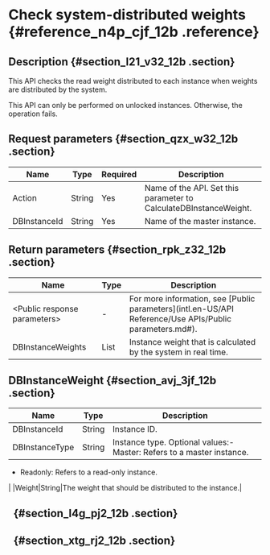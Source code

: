 # Check system-distributed weights {#reference_n4p_cjf_12b .reference}

## Description {#section_l21_v32_12b .section}

This API checks the read weight distributed to each instance when weights are distributed by the system.

This API can only be performed on unlocked instances. Otherwise, the operation fails.

## Request parameters {#section_qzx_w32_12b .section}

|Name|Type|Required|Description|
|----|----|--------|-----------|
|Action|String|Yes|Name of the API. Set this parameter to CalculateDBInstanceWeight.|
|DBInstanceId|String|Yes|Name of the master instance.|

## Return parameters {#section_rpk_z32_12b .section}

|Name|Type|Description|
|----|----|-----------|
|<Public response parameters\>|-|For more information, see [Public parameters](intl.en-US/API Reference/Use APIs/Public parameters.md#).|
|DBInstanceWeights|List|Instance weight that is calculated by the system in real time.|

## DBInstanceWeight {#section_avj_3jf_12b .section}

|Name|Type|Description|
|----|----|-----------|
|DBInstanceId|String|Instance ID.|
|DBInstanceType|String|Instance type. Optional values:-   Master: Refers to a master instance.
-   Readonly: Refers to a read-only instance.

|
|Weight|String|The weight that should be distributed to the instance.|

##   {#section_l4g_pj2_12b .section}

##   {#section_xtg_rj2_12b .section}

